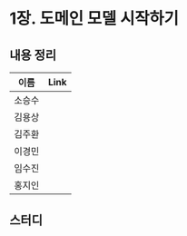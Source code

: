 # 1장. 도메인 모델 시작하기

## 내용 정리

|  이름   | Link  |
|:-----:|:------|
|  소승수  |       |
|  김용상  |       | 
|  김주환  |       |
|  이경민  |       |
|  임수진  |       |
|  홍지인  |       |

## 스터디
> 